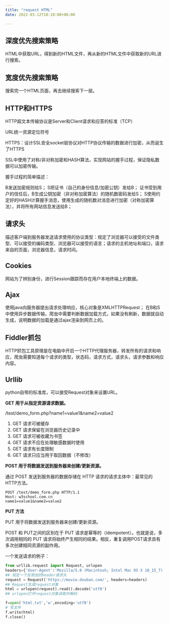 ```yaml
---
title: "request HTML"
date: 2022-03-12T18:10:08+08:00

---
```


## 深度优先搜索策略
HTML中获取URL，得到新的HTML文件，再从新的HTML文件中获取新的URL进行搜索。
## 宽度优先搜索策略
搜索完一个HTML页面，再去继续搜索下一层。
## HTTP和HTTPS
HTTP超文本传输协议是Server和Client请求和应答的标准（TCP）

URL统一资源定位符号

HTTPS：设计SSL安全socket层协议对HTTP协议传输的数据进行加密，从而诞生了HTTPS

SSL中使用了对称/非对称加密和HASH算法，实现网站的握手过程，保证隐私数据可以加密传输。

握手过程的简单描述：

B发送加密规则给S；
S把证书（自己的身份信息/加密公钥）发给B；
证书受到用户的信任后，B生成公钥加密（非对称加密算法）的随机数密码发给S；
S使用约定好的HASH计算握手消息，使用生成的随机数对消息进行加密（对称加密算法），并将所有网站信息发送给B；

## 请求头
描述客户端到服务器发送请求使用的协议类型：规定了浏览器可以接受的文件类型、可以接受的编码类型、浏览器可以接受的语言；请求的主机地址和端口，请求来自的页面，浏览器信息，请求时间。

## Cookies
网站为了辨别身份，进行Session跟踪而存在用户本地终端上的数据。

## Ajax
使用java向服务器提出请求处理响应，核心对象是XMLHTTPRequest；
在B和S中使用异步数据传输，爬虫中需要判断数据加载方式，如果没有刷新，数据就自动生成，说明数据的加载是通过ajax渲染到网页上的。

## Fiddler抓包
HTTP抓包工具原理是在电脑中开启一个HTTP代理服务器，转发所有的请求和响应，爬虫需要知道每个请求的类型，状态码，请求方式，请求头，请求参数和响应内容。

## Urllib
python自带的标准库，可以接受Request对象来设置URL。

**GET 用于从指定资源请求数据。**

/test/demo_form.php?name1=value1&name2=value2
1. GET 请求可被缓存
1. GET 请求保留在浏览器历史记录中
1. GET 请求可被收藏为书签
1. GET 请求不应在处理敏感数据时使用
1. GET 请求有长度限制
1. GET 请求只应当用于取回数据（不修改）

**POST 用于将数据发送到服务器来创建/更新资源。**

通过 POST 发送到服务器的数据存储在 HTTP 请求的请求主体中：最常见的HTTP方法。

```
POST /test/demo_form.php HTTP/1.1
Host: w3school.com.cn
name1=value1&name2=value2
```

**PUT 方法**

PUT 用于将数据发送到服务器来创建/更新资源。

POST 和 PUT之间的区别在于 PUT 请求是幂等的（idempotent）。也就是说，多次调用相同的 PUT 请求将始终产生相同的结果。相反，重复调用POST请求具有多次创建相同资源的副作用。

一个发送请求的例子：

```python
from urllib.request import Request, urlopen
headers={'User-Agent':'Mozilla/5.0 (Macintosh; Intel Mac OS X 10_15_7) AppleWebKit/537.36 (KHTML, like Gecko) Chrome/99.0.4844.83 Safari/537.36'}
## 规定一个反爬虫的header请求头
request = Request('https://movie.douban.com/', headers=headers)
## Request生成request对象
html = urlopen(request).read().decode('utf8')
## urlopen打开request对象读取并解码

f=open('html.txt','w',encoding='utf8')
# 写文件
f.write(html)
f.close()
```